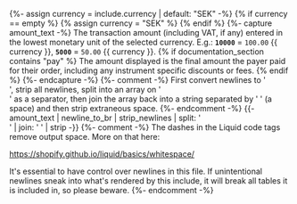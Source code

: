{%- assign currency = include.currency | default: "SEK" -%}
{% if currency == empty %}
{% assign currency = "SEK" %}
{% endif %}
{%- capture amount_text -%}
The transaction amount (including VAT, if any) entered in the lowest monetary
unit of the selected currency. E.g.:
**`10000`** = `100.00` {{ currency }},
**`5000`** = `50.00` {{ currency }}. {% if documentation_section contains "pay" %}
The amount displayed is the final amount the payer paid for their order,
including any instrument specific discounts or fees. {% endif %}
{%- endcapture -%}
{%- comment -%}
First convert newlines to '<br />', strip all newlines, split into an array
on '<br />' as a separator, then join the array back into a string separated
by ' ' (a space) and then strip extraneous space.
{%- endcomment -%}
{{- amount_text | newline_to_br | strip_newlines | split: '<br />' | join: ' ' | strip -}}
{%- comment -%}
The dashes in the Liquid code tags remove output space. More on that here:

<https://shopify.github.io/liquid/basics/whitespace/>

It's essential to have control over newlines in this file. If unintentional
newlines sneak into what's rendered by this include, it will break all tables
it is included in, so please beware.
{%- endcomment -%}
